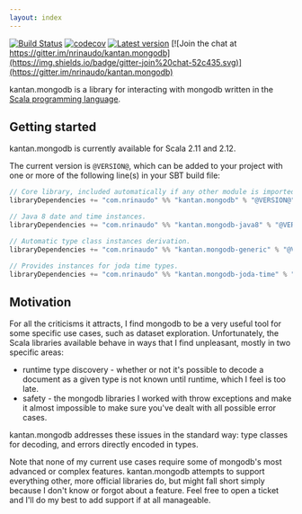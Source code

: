 ```yaml
---
layout: index
---
```


[![Build Status](https://travis-ci.org/nrinaudo/kantan.mongodb.svg?branch=master)](https://travis-ci.org/nrinaudo/kantan.mongodb)
[![codecov](https://codecov.io/gh/nrinaudo/kantan.mongodb/branch/master/graph/badge.svg)](https://codecov.io/gh/nrinaudo/kantan.mongodb)
[![Latest version](https://index.scala-lang.org/nrinaudo/kantan.mongodb/kantan.mongodb/latest.svg)](https://index.scala-lang.org/nrinaudo/kantan.mongodb)
[![Join the chat at https://gitter.im/nrinaudo/kantan.mongodb](https://img.shields.io/badge/gitter-join%20chat-52c435.svg)](https://gitter.im/nrinaudo/kantan.mongodb)

kantan.mongodb is a library for interacting with mongodb written in the
[Scala programming language](http://www.scala-lang.org).

## Getting started

kantan.mongodb is currently available for Scala 2.11 and 2.12.

The current version is `@VERSION@`, which can be added to your project with one or more of the following line(s)
in your SBT build file:

```scala
// Core library, included automatically if any other module is imported.
libraryDependencies += "com.nrinaudo" %% "kantan.mongodb" % "@VERSION@"

// Java 8 date and time instances.
libraryDependencies += "com.nrinaudo" %% "kantan.mongodb-java8" % "@VERSION@"

// Automatic type class instances derivation.
libraryDependencies += "com.nrinaudo" %% "kantan.mongodb-generic" % "@VERSION@"

// Provides instances for joda time types.
libraryDependencies += "com.nrinaudo" %% "kantan.mongodb-joda-time" % "@VERSION@"
```

## Motivation

For all the criticisms it attracts, I find mongodb to be a very useful tool for some specific use cases, such as dataset
exploration. Unfortunately, the Scala libraries available behave in ways that I find unpleasant, mostly in two specific
areas:

* runtime type discovery - whether or not it's possible to decode a document as a given type is not known until runtime,
  which I feel is too late.
* safety - the mongodb libraries I worked with throw exceptions and make it almost impossible to make sure you've
  dealt with all possible error cases.

kantan.mongodb addresses these issues in the standard way: type classes for decoding, and errors directly encoded in
types.

Note that none of my current use cases require some of mongodb's most advanced or complex features. kantan.mongodb
attempts to support everything other, more official libraries do, but might fall short simply because I don't know or
forgot about a feature. Feel free to open a ticket and I'll do my best to add support if at all manageable.
